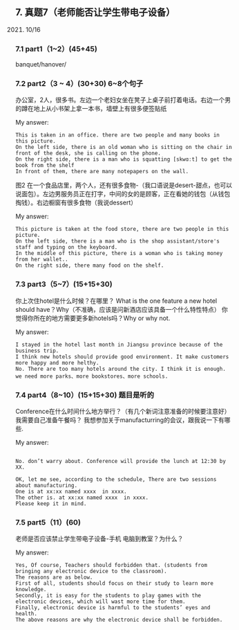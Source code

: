 
## 7.	真题7（老师能否让学生带电子设备）
2021. 10/16
### 7.1	part1（1~2）(45+45)
banquet/hanover/


### 7.2	part2（3 ~ 4）(30+30) 6~8个句子

办公室，2人，很多书。左边一个老妇女坐在凳子上桌子前打着电话。右边一个男的蹲在地上从小书架上拿一本书，墙壁上有很多便签贴纸

My answer:

```
This is taken in an office. there are two people and many books in this picture.
On the left side, there is an old woman who is sitting on the chair in front of the desk, she is calling on the phone.
On the right side, there is a man who is squatting [skwɑːt] to get the book from the shelf 
In front of them, there are many notepapers on the wall. 
```

图2 在一个食品店里，两个人，还有很多食物-（我口语说是desert-甜点，也可以说面包）。左边男服务员正在打字，中间的女的是顾客，正在看她的钱包（从钱包掏钱）。右边橱窗有很多食物（我说dessert）

My answer:

```
This picture is taken at the food store, there are two people in this picture.
On the left side, there is a man who is the shop assistant/store's staff and typing on the keyboard.
In the middle of this picture, there is a woman who is taking money from her wallet..
On the right side, there many food on the shelf.
```

### 7.3	part3（5~7）(15+15+30)

你上次住hotel是什么时候？在哪里？
What is the one feature a new hotel should have？Why（不准确，应该是问新酒店应该具备一个什么特性特点）
你觉得你所在的地方需要更多新hotels吗？Why or why not.

My answer:

```
I stayed in the hotel last month in Jiangsu province because of the business trip.
I think new hotels should provide good environment. It make customers more happy and more helthy.
No. There are too many hotels around the city. I think it is enough. we need more parks、more bookstores、more schools.
```

### 7.4	part4（8~10）(15+15+30) 题目是听的
 
Conference在什么时间什么地方举行？（有几个新词注意准备的时候要注意好）
我需要自己准备午餐吗？
我想参加关于manufacturring的会议，跟我说一下有哪些.

My answer:
```
 
No. don’t warry about. Conference will provide the lunch at 12:30 by XX.

OK, let me see, according to the schedule, There are two sessions about manufacturing. 
One is at xx:xx named xxxx  in xxxx. 
The other is. at xx:xx named xxxx  in xxxx.
Please keep it in mind.
```

### 7.5	part5（11）(60)
 
老师是否应该禁止学生带电子设备-手机 电脑到教室？为什么？

My answer:

```
Yes, Of course, Teachers should forbidden that. (students from bringing any electronic device to the classroom). 
The reasons are as below.
First of all, students should focus on their study to learn more knowledge. 
Secondly, it is easy for the students to play games with the electronic devices, which will wast more time for them.
Finally, electronic device is harmful to the students’ eyes and health.
The above reasons are why the electronic device shall be forbidden.
```
